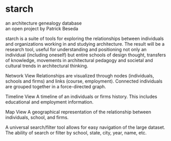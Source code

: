 starch
======

an architecture genealogy database  
an open project by Patrick Beseda  

starch is a suite of tools for exploring the relationships between individuals and organizations working in and studying architecture. The result will be a research tool, useful for understanding and positioning not only an individual (including oneself) but entire schools of design thought, transfers of knowledge, movements in architectural pedagogy and societal and cultural trends in architectural thinking.

Network View
Relationships are visualized through nodes (individuals, schools and firms) and links (course, employment). Connected individuals are grouped together in a force-directed graph.

Timeline View
A timeline of an individuals or firms history. This includes educational and employment information.

Map View
A geographical representation of the relationship between individuals, school, and firms.

A universal search/filter tool allows for easy navigation of the large dataset. The ability of search or filter by school, state, city, year, name, etc.